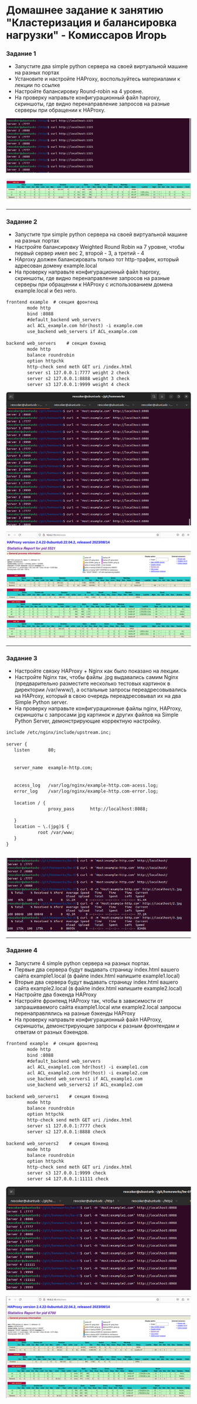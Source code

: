 # Домашнее задание к занятию "Кластеризация и балансировка нагрузки" - Комиссаров Игорь


### Задание 1

- Запустите два simple python сервера на своей виртуальной машине на разных портах
- Установите и настройте HAProxy, воспользуйтесь материалами к лекции по ссылке
- Настройте балансировку Round-robin на 4 уровне.
- На проверку направьте конфигурационный файл haproxy, скриншоты, где видно перенаправление запросов на разные серверы при обращении к HAProxy.

![1.png](https://github.com/reocoker85/8-01-git-hw/blob/main/hw-07/img/1.png)

![2.png](https://github.com/reocoker85/8-01-git-hw/blob/main/hw-07/img/2.png)

---

### Задание 2

- Запустите три simple python сервера на своей виртуальной машине на разных портах
- Настройте балансировку Weighted Round Robin на 7 уровне, чтобы первый сервер имел вес 2, второй - 3, а третий - 4
- HAproxy должен балансировать только тот http-трафик, который адресован домену example.local
- На проверку направьте конфигурационный файл haproxy, скриншоты, где видно перенаправление запросов на разные серверы при обращении к HAProxy c использованием домена example.local и без него.

```
frontend example  # секция фронтенд
        mode http
        bind :8088
        #default_backend web_servers
        acl ACL_example.com hdr(host) -i example.com
        use_backend web_servers if ACL_example.com

backend web_servers    # секция бэкенд
        mode http
        balance roundrobin
        option httpchk
        http-check send meth GET uri /index.html
        server s1 127.0.0.1:7777 weight 2 check
        server s2 127.0.0.1:8888 weight 3 check
        server s3 127.0.0.1:9999 weight 4 check

```

![3.png](https://github.com/reocoker85/8-01-git-hw/blob/main/hw-07/img/3.png)

![4.png](https://github.com/reocoker85/8-01-git-hw/blob/main/hw-07/img/4.png)

---

### Задание 3

- Настройте связку HAProxy + Nginx как было показано на лекции.
- Настройте Nginx так, чтобы файлы .jpg выдавались самим Nginx (предварительно разместите несколько тестовых картинок в директории /var/www/), а остальные запросы переадресовывались на HAProxy, который в свою очередь переадресовывал их на два Simple Python server.
- На проверку направьте конфигурационные файлы nginx, HAProxy, скриншоты с запросами jpg картинок и других файлов на Simple Python Server, демонстрирующие корректную настройку.

```
include /etc/nginx/include/upstream.inc;

server {
   listen       80;


   server_name  example-http.com;


   access_log   /var/log/nginx/example-http.com-acess.log;
   error_log    /var/log/nginx/example-http.com-error.log;

   location / {
                proxy_pass      http://localhost:8088;

   }
   location ~ \.(jpg)$ {
            root /var/www;
   }
}


```

![5.png](https://github.com/reocoker85/8-01-git-hw/blob/main/hw-07/img/5.png)

---

### Задание 4

- Запустите 4 simple python сервера на разных портах.
- Первые два сервера будут выдавать страницу index.html вашего сайта example1.local (в файле index.html напишите example1.local)
- Вторые два сервера будут выдавать страницу index.html вашего сайта example2.local (в файле index.html напишите example2.local)
- Настройте два бэкенда HAProxy
- Настройте фронтенд HAProxy так, чтобы в зависимости от запрашиваемого сайта example1.local или example2.local запросы перенаправлялись на разные бэкенды HAProxy
- На проверку направьте конфигурационный файл HAProxy, скриншоты, демонстрирующие запросы к разным фронтендам и ответам от разных бэкендов.

```
frontend example  # секция фронтенд
        mode http
        bind :8088
        #default_backend web_servers
        acl ACL_example1.com hdr(host) -i example1.com
        acl ACL_example2.com hdr(host) -i example2.com
        use_backend web_servers1 if ACL_example1.com
        use_backend web_servers2 if ACL_example2.com

backend web_servers1    # секция бэкенд
        mode http
        balance roundrobin
        option httpchk
        http-check send meth GET uri /index.html
        server s1 127.0.0.1:7777 check
        server s2 127.0.0.1:8888 check

backend web_servers2    # секция бэкенд
        mode http
        balance roundrobin
        option httpchk
        http-check send meth GET uri /index.html
        server s3 127.0.0.1:9999 check
        server s4 127.0.0.1:11111 check

```

![7.png](https://github.com/reocoker85/8-01-git-hw/blob/main/hw-07/img/7.png)

![8.png](https://github.com/reocoker85/8-01-git-hw/blob/main/hw-07/img/8.png)
